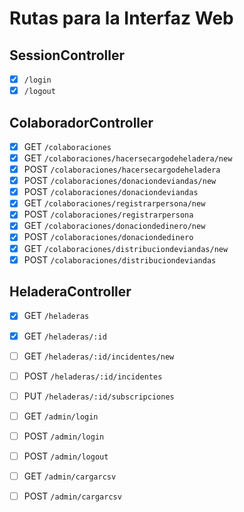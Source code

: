 # Rutas para la Interfaz Web

## SessionController
- [x] `/login`
- [x] `/logout`
 
## ColaboradorController
- [x] GET `/colaboraciones`
- [x] GET `/colaboraciones/hacersecargodeheladera/new`
- [x] POST `/colaboraciones/hacersecargodeheladera`
- [x] POST `/colaboraciones/donaciondeviandas/new`
- [x] POST `/colaboraciones/donaciondeviandas`
- [x] GET `/colaboraciones/registrarpersona/new`
- [x] POST `/colaboraciones/registrarpersona`
- [x] GET `/colaboraciones/donaciondedinero/new`
- [x] POST `/colaboraciones/donaciondedinero`
- [x] GET `/colaboraciones/distribuciondeviandas/new`
- [x] POST `/colaboraciones/distribuciondeviandas`

## HeladeraController
- [x] GET `/heladeras`
- [x] GET `/heladeras/:id`
- [ ] GET `/heladeras/:id/incidentes/new`
- [ ] POST `/heladeras/:id/incidentes`
- [ ] PUT `/heladeras/:id/subscripciones`

- [ ] GET `/admin/login`
- [ ] POST `/admin/login`
- [ ] POST `/admin/logout`
- [ ] GET `/admin/cargarcsv`
- [ ] POST `/admin/cargarcsv`
